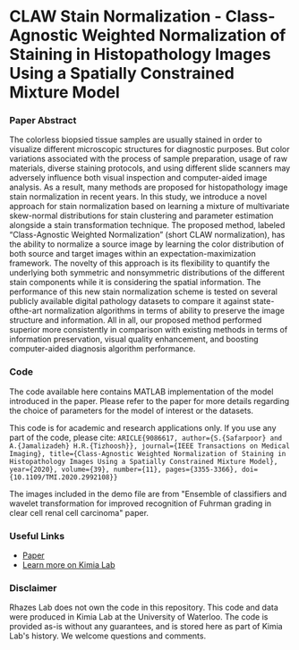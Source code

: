 # CLAW Stain Normalization - Class-Agnostic Weighted Normalization of Staining in Histopathology Images Using a Spatially Constrained Mixture Model
### Paper Abstract
The colorless biopsied tissue samples are
usually stained in order to visualize different microscopic
structures for diagnostic purposes. But color variations
associated with the process of sample preparation, usage
of raw materials, diverse staining protocols, and using
different slide scanners may adversely influence both visual
inspection and computer-aided image analysis. As a result,
many methods are proposed for histopathology image stain
normalization in recent years. In this study, we introduce
a novel approach for stain normalization based on learning a mixture of multivariate skew-normal distributions for
stain clustering and parameter estimation alongside a stain
transformation technique. The proposed method, labeled
“Class-Agnostic Weighted Normalization” (short CLAW normalization), has the ability to normalize a source image by
learning the color distribution of both source and target
images within an expectation-maximization framework. The
novelty of this approach is its flexibility to quantify the
underlying both symmetric and nonsymmetric distributions
of the different stain components while it is considering
the spatial information. The performance of this new stain
normalization scheme is tested on several publicly available
digital pathology datasets to compare it against state-ofthe-art normalization algorithms in terms of ability to preserve the image structure and information. All in all, our
proposed method performed superior more consistently in
comparison with existing methods in terms of information
preservation, visual quality enhancement, and boosting
computer-aided diagnosis algorithm performance.
### Code
The code available here contains MATLAB implementation of the model introduced in the paper. Please refer to the paper for more details regarding the choice of parameters for the model of interest or the datasets.

This code is for academic and research applications only. If you use any part of the code, please cite:
```ARICLE{9086617, author={S.{Safarpoor} and A.{Jamalizadeh} H.R.{Tizhoosh}}, journal={IEEE Transactions on Medical Imaging}, title={Class-Agnostic Weighted Normalization of Staining in Histopathology Images Using a Spatially Constrained Mixture Model}, year={2020}, volume={39}, number={11}, pages={3355-3366}, doi={10.1109/TMI.2020.2992108}}```

The images included in the demo file are from "Ensemble of classifiers and wavelet transformation for improved recognition of Fuhrman grading in clear cell renal cell carcinoma" paper.
### Useful Links
- [Paper](https://ieeexplore.ieee.org/stamp/stamp.jsp?arnumber=9086617&tag=1)
- [Learn more on Kimia Lab](https://kimialab.uwaterloo.ca/kimia/index.php/data-and-code-2/kimia-net/)
### Disclaimer
Rhazes Lab does not own the code in this repository. This code and data were produced in Kimia Lab at the University of Waterloo. The code is provided as-is without any guarantees, and is stored here as part of Kimia Lab's history. We welcome questions and comments.